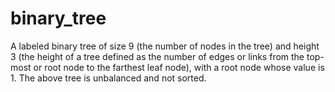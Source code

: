 # binary_tree

A labeled binary tree of size 9 (the number of nodes in the tree) and height 3 (the height of a tree defined as the number of edges or links from the top-most or root node to the farthest leaf node), with a root node whose value is 1. The above tree is unbalanced and not sorted.

